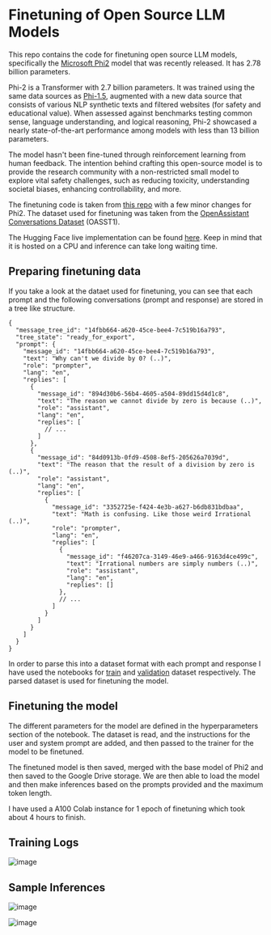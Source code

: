 # Finetuning of Open Source LLM Models
This repo contains the code for finetuning open source LLM models, specifically the [Microsoft Phi2](https://huggingface.co/microsoft/phi-2) model that was recently released. It has 2.78 billion parameters. 

Phi-2 is a Transformer with 2.7 billion parameters. It was trained using the same data sources as [Phi-1.5](https://huggingface.co/microsoft/phi-1_5), augmented with a new data source that consists of various NLP synthetic texts and filtered websites (for safety and educational value). When assessed against benchmarks testing common sense, language understanding, and logical reasoning, Phi-2 showcased a nearly state-of-the-art performance among models with less than 13 billion parameters.

The model hasn't been fine-tuned through reinforcement learning from human feedback. The intention behind crafting this open-source model is to provide the research community with a non-restricted small model to explore vital safety challenges, such as reducing toxicity, understanding societal biases, enhancing controllability, and more.

The finetuning code is taken from [this repo](https://github.com/mshumer/gpt-llm-trainer/blob/main/README.md) with a few minor changes for Phi2. The dataset used for finetuning was taken from the [OpenAssistant Conversations Dataset](https://huggingface.co/datasets/OpenAssistant/oasst1?row=0) (OASST1).

The Hugging Face live implementation can be found [here](https://huggingface.co/spaces/mkthoma/Phi2_Chatbot). Keep in mind that it is hosted on a CPU and inference can take long waiting time.

## Preparing finetuning data
If you take a look at the dataet used for finetuning, you can see that each prompt and the following conversations (prompt and response) are stored in a tree like structure. 

```
{
  "message_tree_id": "14fbb664-a620-45ce-bee4-7c519b16a793",
  "tree_state": "ready_for_export",
  "prompt": {
    "message_id": "14fbb664-a620-45ce-bee4-7c519b16a793",
    "text": "Why can't we divide by 0? (..)",
    "role": "prompter",
    "lang": "en",
    "replies": [
      {
        "message_id": "894d30b6-56b4-4605-a504-89dd15d4d1c8",
        "text": "The reason we cannot divide by zero is because (..)",
        "role": "assistant",
        "lang": "en",
        "replies": [
          // ...
        ]
      },
      {
        "message_id": "84d0913b-0fd9-4508-8ef5-205626a7039d",
        "text": "The reason that the result of a division by zero is (..)",
        "role": "assistant",
        "lang": "en",
        "replies": [
          {
            "message_id": "3352725e-f424-4e3b-a627-b6db831bdbaa",
            "text": "Math is confusing. Like those weird Irrational (..)",
            "role": "prompter",
            "lang": "en",
            "replies": [
              {
                "message_id": "f46207ca-3149-46e9-a466-9163d4ce499c",
                "text": "Irrational numbers are simply numbers (..)",
                "role": "assistant",
                "lang": "en",
                "replies": []
              },
              // ...
            ]
          }
        ]
      }
    ]
  }
}
```

In order to parse this into a dataset format with each prompt and response I have used the notebooks for [train](https://github.com/mkthoma/llm_finetuning/blob/main/Data%20Prep/OpenAssistant%20Finetuning%20Training%20Data%20Prep.ipynb) and [validation](https://github.com/mkthoma/llm_finetuning/blob/main/Data%20Prep/OpenAssistant%20Finetuning%20Validation%20Data%20Prep.ipynb) dataset respectively. The parsed dataset is used for finetuning the model.

## Finetuning the model
The different parameters for the model are defined in the hyperparameters section of the notebook. The dataset is read, and the instructions for the user and system prompt are added, and then passed to the trainer for the model to be finetuned. 

The finetuned model is then saved, merged with the base model of Phi2 and then saved to the Google Drive storage. We are then able to load the model and then make inferences based on the prompts provided and the maximum token length. 

I have used a A100 Colab instance for 1 epoch of finetuning which took about 4 hours to finish.

## Training Logs

![image](https://github.com/mkthoma/llm_finetuning/assets/135134412/d6cca038-62b6-412f-b42c-a118a0489184)

## Sample Inferences

![image](https://github.com/mkthoma/llm_finetuning/assets/135134412/64b0babf-aaf8-4999-a966-6ac02d8bb339)

![image](https://github.com/mkthoma/llm_finetuning/assets/135134412/ede8846b-256d-410f-9274-5146729dd147)
